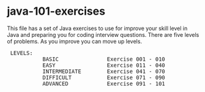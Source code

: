# java-101-exercises
This file has a set of Java exercises to use for improve your skill level in Java and preparing you for coding interview questions. There are five levels of problems. As you improve you can move up levels.

<pre>
 LEVELS:
           BASIC               Exercise 001 - 010
           EASY                Exercise 011 - 040
           INTERMEDIATE        Exercise 041 - 070
           DIFFICULT           Exercise 071 - 090
           ADVANCED            Exercise 091 - 101
</pre>
